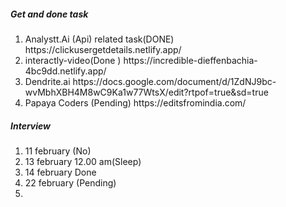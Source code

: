 <H5>Get and done task</h5>
<ol>
<li>Analystt.Ai (Api) related task(DONE) https://clickusergetdetails.netlify.app/</li>
<li>interactly-video(Done )  https://incredible-dieffenbachia-4bc9dd.netlify.app/</li>
<li>Dendrite.ai  https://docs.google.com/document/d/1ZdNJ9bc-wvMbhXBH4M8wC9Ka1w77WtsX/edit?rtpof=true&sd=true</li>

<li>Papaya Coders (Pending) https://editsfromindia.com/</li>
</ol>

<H5>Interview</h5>
<ol>
<li>11 february (No)</li>
  <li>13 february  12.00 am(Sleep)</li>
    <li>14 february Done</li>
    <li>22 february (Pending)</li>

<li></li>

</ol>
